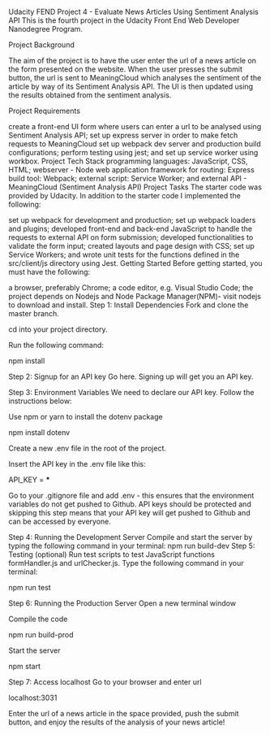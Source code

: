 Udacity FEND Project 4 - Evaluate News Articles Using Sentiment Analysis API
This is the fourth project in the Udacity Front End Web Developer Nanodegree Program.

Project Background

The aim of the project is to have the user enter the url of a news article on the form presented on the website. When the user presses the submit button, the url is sent to MeaningCloud which analyses the sentiment of the article by way of its Sentiment Analysis API. The UI is then updated using the results obtained from the sentiment analysis.

Project Requirements

create a front-end UI form where users can enter a url to be analysed using Sentiment Analysis API;
set up express server in order to make fetch requests to MeaningCloud
set up webpack dev server and production build configurations;
perform testing using jest; and
set up service worker using workbox.
Project Tech Stack
programming languages: JavaScript, CSS, HTML;
webserver - Node
web application framework for routing: Express
build tool: Webpack;
external script: Service Worker; and
external API - MeaningCloud (Sentiment Analysis API)
Project Tasks
The starter code was provided by Udacity. In addition to the starter code I implemented the following:

set up webpack for development and production;
set up webpack loaders and plugins;
developed front-end and back-end JavaScript to handle the requests to external API on form submission;
developed functionalities to validate the form input;
created layouts and page design with CSS;
set up Service Workers; and
wrote unit tests for the functions defined in the src/client/js directory using Jest.
Getting Started
Before getting started, you must have the following:

a browser, preferably Chrome;
a code editor, e.g. Visual Studio Code;
the project depends on Nodejs and Node Package Manager(NPM)- visit nodejs to download and install.
Step 1: Install Dependencies
Fork and clone the master branch.

cd into your project directory.

Run the following command:

npm install

Step 2: Signup for an API key
Go here. Signing up will get you an API key.

Step 3: Environment Variables
We need to declare our API key. Follow the instructions below:

Use npm or yarn to install the dotenv package

npm install dotenv

Create a new .env file in the root of the project.

Insert the API key in the .env file like this:

API_KEY = ************\*************

Go to your .gitignore file and add .env - this ensures that the environment variables do not get pushed to Github. API keys should be protected and skipping this step means that your API key will get pushed to Github and can be accessed by everyone.

Step 4: Running the Development Server
Compile and start the server by typing the following command in your terminal: npm run build-dev
Step 5: Testing (optional)
Run test scripts to test JavaScript functions formHandler.js and urlChecker.js. Type the following command in your terminal:

npm run test

Step 6: Running the Production Server
Open a new terminal window

Compile the code

npm run build-prod

Start the server

npm start

Step 7: Access localhost
Go to your browser and enter url

localhost:3031

Enter the url of a news article in the space provided, push the submit button, and enjoy the results of the analysis of your news article!
